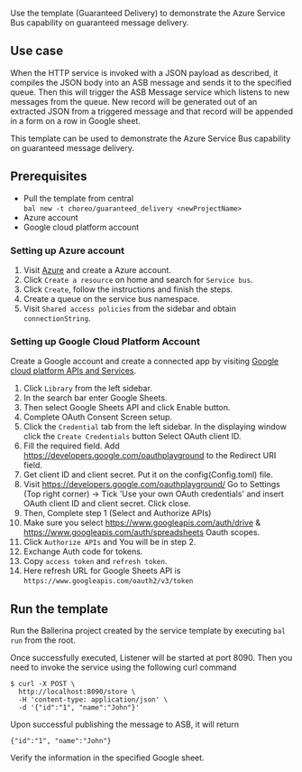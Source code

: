 Use the template (Guaranteed Delivery) to demonstrate the Azure Service Bus capability on guaranteed message delivery.

## Use case
When the HTTP service is invoked with a JSON payload as described, it compiles the JSON body into an ASB message and sends it to the specified queue. Then this will trigger the ASB Message service which listens to new messages from the queue. New record will be generated out of an extracted JSON from a triggered message and that record will be appended in a form on a row in Google sheet.

This template can be used to demonstrate the Azure Service Bus capability on guaranteed message delivery.

## Prerequisites
* Pull the template from central  
`bal new -t choreo/guaranteed_delivery <newProjectName>`
* Azure account
* Google cloud platform account

### Setting up Azure account
1. Visit [Azure](https://portal.azure.com/#home) and create a Azure account.
2. Click `Create a resource` on home and search for `Service bus`.
3. Click `Create`, follow the instructions and finish the steps.
4. Create a queue on the service bus namespace.
5. Visit `Shared access policies` from the sidebar and obtain `connectionString`.

### Setting up Google Cloud Platform Account
Create a Google account and create a connected app by visiting [Google cloud platform APIs and Services](https://console.cloud.google.com/apis/dashboard).

1. Click `Library` from the left sidebar.
2. In the search bar enter Google Sheets.
3. Then select Google Sheets API and click Enable button.
4. Complete OAuth Consent Screen setup.
5. Click the `Credential` tab from the left sidebar. In the displaying window click the `Create Credentials` button
   Select OAuth client ID.
6. Fill the required field. Add https://developers.google.com/oauthplayground to the Redirect URI field.
7. Get client ID and client secret. Put it on the config(Config.toml) file.
8. Visit https://developers.google.com/oauthplayground/
   Go to Settings (Top right corner) -> Tick 'Use your own OAuth credentials' and insert OAuth client ID and client secret.
   Click close.
9. Then, Complete step 1 (Select and Authorize APIs)
10. Make sure you select https://www.googleapis.com/auth/drive & https://www.googleapis.com/auth/spreadsheets Oauth scopes.
11. Click `Authorize APIs` and You will be in step 2.
12. Exchange Auth code for tokens.
13. Copy `access token` and `refresh token`.
14. Here refresh URL for Google Sheets API is `https://www.googleapis.com/oauth2/v3/token`


## Run the template
Run the Ballerina project created by the service template by executing `bal run` from the root.

Once successfully executed, Listener will be started at port 8090. Then you need to invoke the service using the following curl command

```
$ curl -X POST \
  http://localhost:8090/store \
  -H 'content-type: application/json' \
  -d '{"id":"1", "name":"John"}'
```

Upon successful publishing the message to ASB, it will return 

```
{"id":"1", "name":"John"}
```

Verify the information in the specified Google sheet.